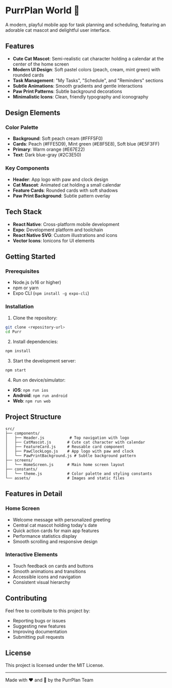 # PurrPlan World 🐾

A modern, playful mobile app for task planning and scheduling, featuring an adorable cat mascot and delightful user interface.

## Features

- **Cute Cat Mascot**: Semi-realistic cat character holding a calendar at the center of the home screen
- **Modern UI Design**: Soft pastel colors (peach, cream, mint green) with rounded cards
- **Task Management**: "My Tasks", "Schedule", and "Reminders" sections
- **Subtle Animations**: Smooth gradients and gentle interactions
- **Paw Print Patterns**: Subtle background decorations
- **Minimalistic Icons**: Clean, friendly typography and iconography

## Design Elements

### Color Palette
- **Background**: Soft peach cream (#FFF5F0)
- **Cards**: Peach (#FFE5D9), Mint green (#E8F5E8), Soft blue (#E5F3FF)
- **Primary**: Warm orange (#E67E22)
- **Text**: Dark blue-gray (#2C3E50)

### Key Components
- **Header**: App logo with paw and clock design
- **Cat Mascot**: Animated cat holding a small calendar
- **Feature Cards**: Rounded cards with soft shadows
- **Paw Print Background**: Subtle pattern overlay

## Tech Stack

- **React Native**: Cross-platform mobile development
- **Expo**: Development platform and toolchain
- **React Native SVG**: Custom illustrations and icons
- **Vector Icons**: Ionicons for UI elements

## Getting Started

### Prerequisites
- Node.js (v16 or higher)
- npm or yarn
- Expo CLI (`npm install -g expo-cli`)

### Installation

1. Clone the repository:
```bash
git clone <repository-url>
cd Purr
```

2. Install dependencies:
```bash
npm install
```

3. Start the development server:
```bash
npm start
```

4. Run on device/simulator:
- **iOS**: `npm run ios`
- **Android**: `npm run android`
- **Web**: `npm run web`

## Project Structure

```
src/
├── components/
│   ├── Header.js           # Top navigation with logo
│   ├── CatMascot.js       # Cute cat character with calendar
│   ├── FeatureCard.js     # Reusable card component
│   ├── PawClockLogo.js    # App logo with paw and clock
│   └── PawPrintBackground.js # Subtle background pattern
├── screens/
│   └── HomeScreen.js      # Main home screen layout
├── constants/
│   └── theme.js           # Color palette and styling constants
└── assets/                # Images and static files
```

## Features in Detail

### Home Screen
- Welcome message with personalized greeting
- Central cat mascot holding today's date
- Quick action cards for main app features
- Performance statistics display
- Smooth scrolling and responsive design

### Interactive Elements
- Touch feedback on cards and buttons
- Smooth animations and transitions
- Accessible icons and navigation
- Consistent visual hierarchy

## Contributing

Feel free to contribute to this project by:
- Reporting bugs or issues
- Suggesting new features
- Improving documentation
- Submitting pull requests

## License

This project is licensed under the MIT License.

---

Made with ❤️ and 🐾 by the PurrPlan Team